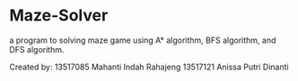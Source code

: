 # Maze-Solver
a program to solving maze game using A* algorithm, BFS algorithm, and DFS algorithm.

Created by:
13517085 Mahanti Indah Rahajeng
13517121 Anissa Putri Dinanti
